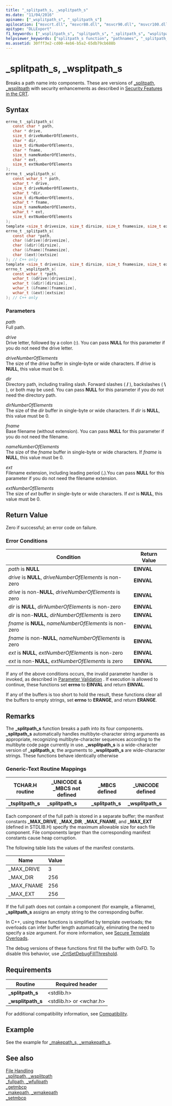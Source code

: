 ```yaml
---
title: "_splitpath_s, _wsplitpath_s"
ms.date: "11/04/2016"
apiname: ["_wsplitpath_s", "_splitpath_s"]
apilocation: ["msvcrt.dll", "msvcr80.dll", "msvcr90.dll", "msvcr100.dll", "msvcr100_clr0400.dll", "msvcr110.dll", "msvcr110_clr0400.dll", "msvcr120.dll", "msvcr120_clr0400.dll", "ucrtbase.dll", "api-ms-win-crt-filesystem-l1-1-0.dll", "ntoskrnl.exe"]
apitype: "DLLExport"
f1_keywords: ["_wsplitpath_s", "splitpath_s", "_splitpath_s", "wsplitpath_s"]
helpviewer_keywords: ["splitpath_s function", "pathnames", "_splitpath_s function", "_wsplitpath_s function", "path names", "wsplitpath_s function"]
ms.assetid: 30fff3e2-cd00-4eb6-b5a2-65db79cb688b
---
```

# _splitpath_s, _wsplitpath_s

Breaks a path name into components. These are versions of [_splitpath, _wsplitpath](splitpath-wsplitpath.md) with security enhancements as described in [Security Features in the CRT](../../c-runtime-library/security-features-in-the-crt.md).

## Syntax

```C
errno_t _splitpath_s(
   const char * path,
   char * drive,
   size_t driveNumberOfElements,
   char * dir,
   size_t dirNumberOfElements,
   char * fname,
   size_t nameNumberOfElements,
   char * ext,
   size_t extNumberOfElements
);
errno_t _wsplitpath_s(
   const wchar_t * path,
   wchar_t * drive,
   size_t driveNumberOfElements,
   wchar_t *dir,
   size_t dirNumberOfElements,
   wchar_t * fname,
   size_t nameNumberOfElements,
   wchar_t * ext,
   size_t extNumberOfElements
);
template <size_t drivesize, size_t dirsize, size_t fnamesize, size_t extsize>
errno_t _splitpath_s(
   const char *path,
   char (&drive)[drivesize],
   char (&dir)[dirsize],
   char (&fname)[fnamesize],
   char (&ext)[extsize]
); // C++ only
template <size_t drivesize, size_t dirsize, size_t fnamesize, size_t extsize>
errno_t _wsplitpath_s(
   const wchar_t *path,
   wchar_t (&drive)[drivesize],
   wchar_t (&dir)[dirsize],
   wchar_t (&fname)[fnamesize],
   wchar_t (&ext)[extsize]
); // C++ only
```

### Parameters

*path*<br/>
Full path.

*drive*<br/>
Drive letter, followed by a colon (**:**). You can pass **NULL** for this parameter if you do not need the drive letter.

*driveNumberOfElements*<br/>
The size of the *drive* buffer in single-byte or wide characters. If *drive* is **NULL**, this value must be 0.

*dir*<br/>
Directory path, including trailing slash. Forward slashes ( **/** ), backslashes ( **\\** ), or both may be used. You can pass **NULL** for this parameter if you do not need the directory path.

*dirNumberOfElements*<br/>
The size of the *dir* buffer in single-byte or wide characters. If *dir* is **NULL**, this value must be 0.

*fname*<br/>
Base filename (without extension). You can pass **NULL** for this parameter if you do not need the filename.

*nameNumberOfElements*<br/>
The size of the *fname* buffer in single-byte or wide characters. If *fname* is **NULL**, this value must be 0.

*ext*<br/>
Filename extension, including leading period (**.**).You can pass **NULL** for this parameter if you do not need the filename extension.

*extNumberOfElements*<br/>
The size of *ext* buffer in single-byte or wide characters. If *ext* is **NULL**, this value must be 0.

## Return Value

Zero if successful; an error code on failure.

### Error Conditions

|Condition|Return Value|
|---------------|------------------|
|*path* is **NULL**|**EINVAL**|
|*drive* is **NULL**, *driveNumberOfElements* is non-zero|**EINVAL**|
|*drive* is non-**NULL**, *driveNumberOfElements* is zero|**EINVAL**|
|*dir* is **NULL**, *dirNumberOfElements* is non-zero|**EINVAL**|
|*dir* is non-**NULL**, *dirNumberOfElements* is zero|**EINVAL**|
|*fname* is **NULL**, *nameNumberOfElements* is non-zero|**EINVAL**|
|*fname* is non-**NULL**, *nameNumberOfElements* is zero|**EINVAL**|
|*ext* is **NULL**, *extNumberOfElements* is non-zero|**EINVAL**|
|*ext* is non-**NULL**, *extNumberOfElements* is zero|**EINVAL**|

If any of the above conditions occurs, the invalid parameter handler is invoked, as described in [Parameter Validation](../../c-runtime-library/parameter-validation.md) . If execution is allowed to continue, these functions set **errno** to **EINVAL** and return **EINVAL**.

If any of the buffers is too short to hold the result, these functions clear all the buffers to empty strings, set **errno** to **ERANGE**, and return **ERANGE**.

## Remarks

The **_splitpath_s** function breaks a path into its four components. **_splitpath_s** automatically handles multibyte-character string arguments as appropriate, recognizing multibyte-character sequences according to the multibyte code page currently in use. **_wsplitpath_s** is a wide-character version of **_splitpath_s**; the arguments to **_wsplitpath_s** are wide-character strings. These functions behave identically otherwise

### Generic-Text Routine Mappings

|TCHAR.H routine|_UNICODE & _MBCS not defined|_MBCS defined|_UNICODE defined|
|---------------------|------------------------------------|--------------------|-----------------------|
|**_tsplitpath_s**|**_splitpath_s**|**_splitpath_s**|**_wsplitpath_s**|

Each component of the full path is stored in a separate buffer; the manifest constants **_MAX_DRIVE**, **_MAX_DIR**, **_MAX_FNAME**, and **_MAX_EXT** (defined in STDLIB.H) specify the maximum allowable size for each file component. File components larger than the corresponding manifest constants cause heap corruption.

The following table lists the values of the manifest constants.

|Name|Value|
|----------|-----------|
|_MAX_DRIVE|3|
|_MAX_DIR|256|
|_MAX_FNAME|256|
|_MAX_EXT|256|

If the full path does not contain a component (for example, a filename), **_splitpath_s** assigns an empty string to the corresponding buffer.

In C++, using these functions is simplified by template overloads; the overloads can infer buffer length automatically, eliminating the need to specify a size argument. For more information, see [Secure Template Overloads](../../c-runtime-library/secure-template-overloads.md).

The debug versions of these functions first fill the buffer with 0xFD. To disable this behavior, use [_CrtSetDebugFillThreshold](crtsetdebugfillthreshold.md).

## Requirements

|Routine|Required header|
|-------------|---------------------|
|**_splitpath_s**|\<stdlib.h>|
|**_wsplitpath_s**|\<stdlib.h> or \<wchar.h>|

For additional compatibility information, see [Compatibility](../../c-runtime-library/compatibility.md).

## Example

See the example for [_makepath_s, _wmakepath_s](makepath-s-wmakepath-s.md).

## See also

[File Handling](../../c-runtime-library/file-handling.md)<br/>
[_splitpath, _wsplitpath](splitpath-wsplitpath.md)<br/>
[_fullpath, _wfullpath](fullpath-wfullpath.md)<br/>
[_getmbcp](getmbcp.md)<br/>
[_makepath, _wmakepath](makepath-wmakepath.md)<br/>
[_setmbcp](setmbcp.md)<br/>
